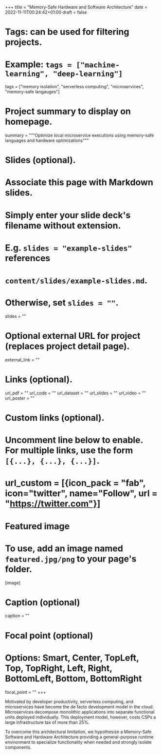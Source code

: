 +++
title = "Memory-Safe Hardware and Software Architecture"
date = 2022-11-11T00:24:42+01:00
draft = false

# Tags: can be used for filtering projects.
# Example: `tags = ["machine-learning", "deep-learning"]`
tags = ["memory isolation", "serverless computing", "microservices", "memory-safe langauges"]

# Project summary to display on homepage.
summary = """Optimize local microservice executions using memory-safe languages and hardware optimizations"""

# Slides (optional).
#   Associate this page with Markdown slides.
#   Simply enter your slide deck's filename without extension.
#   E.g. `slides = "example-slides"` references
#   `content/slides/example-slides.md`.
#   Otherwise, set `slides = ""`.
slides = ""

# Optional external URL for project (replaces project detail page).
external_link = ""

# Links (optional).
url_pdf = ""
url_code = ""
url_dataset = ""
url_slides = ""
url_video = ""
url_poster = ""

# Custom links (optional).
#   Uncomment line below to enable. For multiple links, use the form `[{...}, {...}, {...}]`.
# url_custom = [{icon_pack = "fab", icon="twitter", name="Follow", url = "https://twitter.com"}]

# Featured image
# To use, add an image named `featured.jpg/png` to your page's folder.
[image]
  # Caption (optional)
  caption = ""

  # Focal point (optional)
  # Options: Smart, Center, TopLeft, Top, TopRight, Left, Right, BottomLeft, Bottom, BottomRight
  focal_point = ""
+++

Motivated by developer productivity, serverless computing, and
microservices have become the de facto development model in the cloud.
Microservices decompose monolithic applications into separate functional units
deployed individually. This deployment model, however, costs CSPs a large
infrastructure tax of more than 25%.

To overcome this architectural limitation, we hypothesize a Memory-Safe Software
and Hardware Architecture providing a general-purpose runtime environment to
specialize functionality when needed and strongly isolate components.
